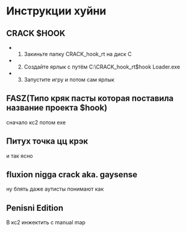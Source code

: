# Инструкции хуйни
## CRACK $HOOK
- 1. Закиньте папку CRACK_hook_rt на диск C
- 2. Создайте ярлык с путём C:\CRACK_hook_rt\$hook Loader.exe
- 3. Запустите игру и потом сам ярлык

## FASZ(Типо кряк пасты которая поставила название проекта $hook)
 сначало кс2 потом exe

## Питух точка цц крэк
 и так ясно

## fluxion nigga crack aka. gaysense
 ну блять даже аутисты понимают как

## Penisni Edition
 В кс2 инжектить с manual map


